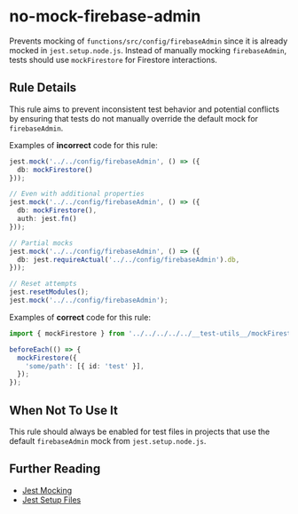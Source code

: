 # no-mock-firebase-admin

Prevents mocking of `functions/src/config/firebaseAdmin` since it is already mocked in `jest.setup.node.js`. Instead of manually mocking `firebaseAdmin`, tests should use `mockFirestore` for Firestore interactions.

## Rule Details

This rule aims to prevent inconsistent test behavior and potential conflicts by ensuring that tests do not manually override the default mock for `firebaseAdmin`.

Examples of **incorrect** code for this rule:

```ts
jest.mock('../../config/firebaseAdmin', () => ({
  db: mockFirestore()
}));

// Even with additional properties
jest.mock('../../config/firebaseAdmin', () => ({
  db: mockFirestore(),
  auth: jest.fn()
}));

// Partial mocks
jest.mock('../../config/firebaseAdmin', () => ({
  db: jest.requireActual('../../config/firebaseAdmin').db,
}));

// Reset attempts
jest.resetModules();
jest.mock('../../config/firebaseAdmin');
```

Examples of **correct** code for this rule:

```ts
import { mockFirestore } from '../../../../../__test-utils__/mockFirestore';

beforeEach(() => {
  mockFirestore({
    'some/path': [{ id: 'test' }],
  });
});
```

## When Not To Use It

This rule should always be enabled for test files in projects that use the default `firebaseAdmin` mock from `jest.setup.node.js`.

## Further Reading

- [Jest Mocking](https://jestjs.io/docs/mock-functions)
- [Jest Setup Files](https://jestjs.io/docs/configuration#setupfiles-array)
